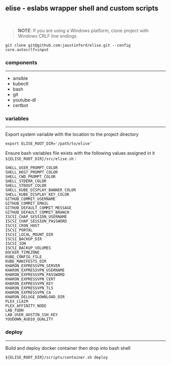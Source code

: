 ## elise - eslabs wrapper shell and custom scripts
<br />

> **NOTE**: If you are using a Windows platform, clone project with Windows CRLF line endings
```
git clone git@github.com:jaustinford/elise.git --config core.autocrlf=input
```

### components
---

- ansible
- kubectl
- bash
- git
- youtube-dl
- certbot

### variables
---

Export system variable with the location to the project directory
```
export ELISE_ROOT_DIR='/path/to/elise'
```

Ensure bash variables file exists with the following values assigned in it
<br />
`${ELISE_ROOT_DIR}/src/elise.sh` :
```
SHELL_USER_PROMPT_COLOR
SHELL_HOST_PROMPT_COLOR
SHELL_CWD_PROMPT_COLOR
SHELL_STDERR_COLOR
SHELL_STDOUT_COLOR
SHELL_KUBE_DISPLAY_BANNER_COLOR
SHELL_KUBE_DISPLAY_KEY_COLOR
GITHUB_COMMIT_USERNAME
GITHUB_COMMIT_EMAIL
GITHUB_DEFAULT_COMMIT_MESSAGE
GITHUB_DEFAULT_COMMIT_BRANCH
ISCSI_CHAP_SESSION_USERNAME
ISCSI_CHAP_SESSION_PASSWORD
ISCSI_CRON_HOST
ISCSI_PORTAL
ISCSI_LOCAL_MOUNT_DIR
ISCSI_BACKUP_DIR
ISCSI_IQN
ISCSI_BACKUP_VOLUMES
DOCKER_TIMEZONE
KUBE_CONFIG_FILE
KUBE_MANIFESTS_DIR
KHARON_EXPRESSVPN_SERVER
KHARON_EXPRESSVPN_USERNAME
KHARON_EXPRESSVPN_PASSWORD
KHARON_EXPRESSVPN_CERT
KHARON_EXPRESSVPN_KEY
KHARON_EXPRESSVPN_TLS
KHARON_EXPRESSVPN_CA
KHARON_DELUGE_DOWNLOAD_DIR
PLEX_CLAIM
PLEX_AFFINITY_NODE
LAB_FQDN
LAB_USER_AUSTIN_SSH_KEY
YOUDOWN_AUDIO_QUALITY
```

### deploy
---

Build and deploy docker container then drop into bash shell
```
${ELISE_ROOT_DIR}/scripts/container.sh deploy
```
